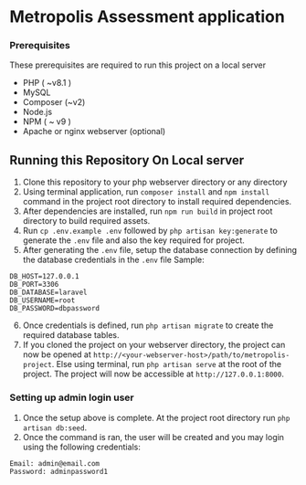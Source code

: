 # Metropolis Assessment application

### Prerequisites
These prerequisites are required to run this project on a local server

- PHP ( ~v8.1 )
- MySQL
- Composer (~v2)
- Node.js
- NPM ( ~ v9 )
- Apache or nginx webserver (optional)

## Running this Repository On Local server

1. Clone this repository to your php webserver directory or any directory
2. Using terminal application, run `composer install` and `npm install` command in the project root directory to install
   required dependencies.
3. After dependencies are installed, run `npm run build` in project root directory to build required assets.
4. Run `cp .env.example .env` followed by `php artisan key:generate` to generate the `.env` file and also the key
   required for project.
5. After generating the `.env` file, setup the database connection by defining the database credentials in the `.env`
   file Sample:

````
DB_HOST=127.0.0.1
DB_PORT=3306
DB_DATABASE=laravel
DB_USERNAME=root
DB_PASSWORD=dbpassword
````
6. Once credentials is defined, run `php artisan migrate` to create the required database tables.
7. If you cloned the project on your webserver directory, the project can now be opened
   at `http://<your-webserver-host>/path/to/metropolis-project`. Else using terminal, run `php artisan serve` at the
   root of the project. The project will now be accessible at `http://127.0.0.1:8000`.

### Setting up admin login user

1. Once the setup above is complete. At the project root directory run `php artisan db:seed`.
2. Once the command is ran, the user will be created and you may login using the following credentials:

````
Email: admin@email.com
Password: adminpassword1 
````
